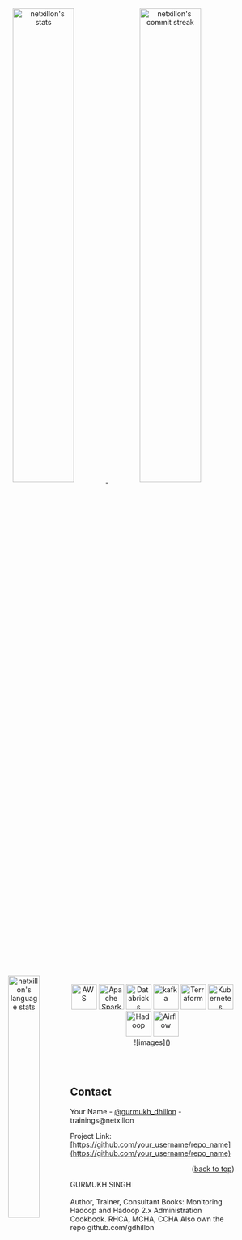 <div align="center" style="text-align:center">
    <a href="#" onclick="return false;">
        <img width="49%" src="https://github-readme-stats.vercel.app/api/?username=netxillon&show_icons=true&theme=vue&bg_color=0000&count_private=true&hide_border=true"
            alt="netxillon's stats">
    </a>
    <a href="#" onclick="return false;">
        <img width="49%" src="https://github-readme-streak-stats.herokuapp.com/?user=netxillon&theme=vue&background=0000&hide_border=true"
            alt="netxillon's commit streak">
    </a>
    <a href="#" onclick="return false;">
        <img width="35%" align ="left" src="https://github-readme-stats.vercel.app/api/top-langs/?username=netxillon&layout=compact&bg_color=0000&theme=vue&show_icons=true&locale=en&hide_border=true"
            alt="netxillon's language stats">
    </a>
    <br></br>
    <div>
    <a href="https://aws.amazon.com/"><img height="50" src="https://user-images.githubusercontent.com/25181517/183896132-54262f2e-6d98-41e3-8888-e40ab5a17326.png" alt="AWS" title="AWS" /></a>
    <a href="https://spark.apache.org/"><img height="50" src="https://user-images.githubusercontent.com/25181517/184357834-eba1eee1-6074-4b9c-8ed3-5373868096cc.png" alt="Apache Spark" title="Apache Spark" /></a>
    <a href="https://www.databricks.com/"><img height="50" src="https://azure.microsoft.com/svghandler/databricks/?height=50/" alt="Databricks" title="Databricks" /></a>
    <a href="https://kafka.apache.org/"><img height="50" src="https://user-images.githubusercontent.com/25181517/192107004-2d2fff80-d207-4916-8a3e-130fee5ee495.png" alt="kafka" title="kafka" /></a>
    <a href="https://www.terraform.io/"><img height="50" src="https://user-images.githubusercontent.com/25181517/183345121-36788a6e-5462-424a-be67-af1ebeda79a2.png" alt="Terraform" title="Terraform" /></a>
    <a href="https://kubernetes.io/"><img height="50" src="https://user-images.githubusercontent.com/25181517/182534006-037f08b5-8e7b-4e5f-96b6-5d2a5558fa85.png" alt="Kubernetes" title="Kubernetes" /></a>
    <a href="https://hadoop.apache.org/"><img height="50" src="https://user-images.githubusercontent.com/6219748/233839639-c4dafa07-1fbf-4737-99d5-d5656e6603cf.png" alt="Hadoop" title="Hadoop" /></a>
    <a href="https://airflow.apache.org"><img height="50" src="https://user-images.githubusercontent.com/6219748/233839952-32d459cc-6546-430a-b53c-61c3a8dfd9a4.png" alt="Airflow" title="Airflow" /></a>
    </div>
![images]()

</div>

<br> </br>
<p>

<!-- CONTACT -->
## Contact

Your Name - [@gurmukh_dhillon](https://twitter.com/gurmukh_dhillon) - trainings@netxillon

Project Link: [https://github.com/your_username/repo_name](https://github.com/your_username/repo_name)

<p align="right">(<a href="#readme-top">back to top</a>)</p>
GURMUKH SINGH
    <br> </br>
Author, Trainer, Consultant
Books: Monitoring Hadoop and Hadoop 2.x Administration Cookbook. RHCA, MCHA, CCHA
Also own the repo github.com/gdhillon
</p>
